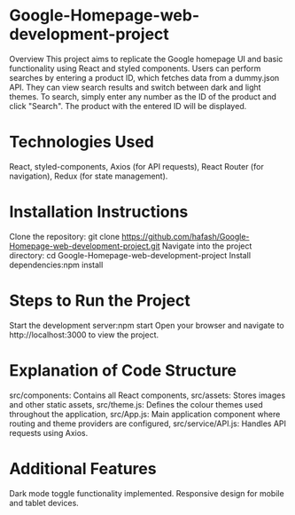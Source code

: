 # Google-Homepage-web-development-project
Overview
This project aims to replicate the Google homepage UI and basic functionality using React and styled components. Users can perform searches by entering a product ID, which fetches data from a dummy.json API. They can view search results and switch between dark and light themes.
To search, simply enter any number as the ID of the product and click "Search". The product with the entered ID will be displayed.
# Technologies Used
React,
styled-components,
Axios (for API requests),
React Router (for navigation),
Redux (for state management).

# Installation Instructions
Clone the repository: git clone https://github.com/hafash/Google-Homepage-web-development-project.git
Navigate into the project directory: cd Google-Homepage-web-development-project
Install dependencies:npm install

# Steps to Run the Project
Start the development server:npm start
Open your browser and navigate to http://localhost:3000 to view the project.

# Explanation of Code Structure
src/components: Contains all React components,
src/assets: Stores images and other static assets,
src/theme.js: Defines the colour themes used throughout the application,
src/App.js: Main application component where routing and theme providers are configured,
src/service/API.js: Handles API requests using Axios.
# Additional Features
Dark mode toggle functionality implemented.
Responsive design for mobile and tablet devices.


